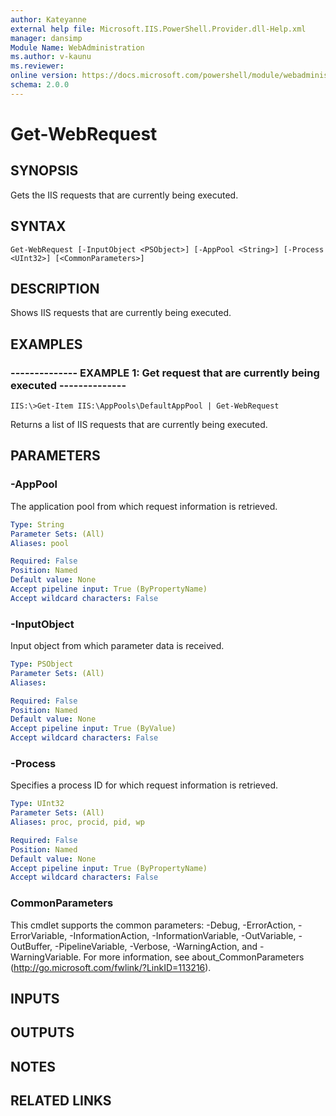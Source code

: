 ```yaml
---
author: Kateyanne
external help file: Microsoft.IIS.PowerShell.Provider.dll-Help.xml
manager: dansimp
Module Name: WebAdministration
ms.author: v-kaunu
ms.reviewer: 
online version: https://docs.microsoft.com/powershell/module/webadministration/get-webrequest?view=windowsserver2012-ps&wt.mc_id=ps-gethelp
schema: 2.0.0
---
```


# Get-WebRequest

## SYNOPSIS
Gets the IIS requests that are currently being executed.

## SYNTAX

```
Get-WebRequest [-InputObject <PSObject>] [-AppPool <String>] [-Process <UInt32>] [<CommonParameters>]
```

## DESCRIPTION
Shows IIS requests that are currently being executed.

## EXAMPLES

### -------------- EXAMPLE 1: Get request that are currently being executed --------------
```
IIS:\>Get-Item IIS:\AppPools\DefaultAppPool | Get-WebRequest
```

Returns a list of IIS requests that are currently being executed.

## PARAMETERS

### -AppPool
The application pool from which request information is retrieved.

```yaml
Type: String
Parameter Sets: (All)
Aliases: pool

Required: False
Position: Named
Default value: None
Accept pipeline input: True (ByPropertyName)
Accept wildcard characters: False
```

### -InputObject
Input object from which parameter data is received.

```yaml
Type: PSObject
Parameter Sets: (All)
Aliases: 

Required: False
Position: Named
Default value: None
Accept pipeline input: True (ByValue)
Accept wildcard characters: False
```

### -Process
Specifies a process ID for which request information is retrieved.

```yaml
Type: UInt32
Parameter Sets: (All)
Aliases: proc, procid, pid, wp

Required: False
Position: Named
Default value: None
Accept pipeline input: True (ByPropertyName)
Accept wildcard characters: False
```

### CommonParameters
This cmdlet supports the common parameters: -Debug, -ErrorAction, -ErrorVariable, -InformationAction, -InformationVariable, -OutVariable, -OutBuffer, -PipelineVariable, -Verbose, -WarningAction, and -WarningVariable. For more information, see about_CommonParameters (http://go.microsoft.com/fwlink/?LinkID=113216).

## INPUTS

## OUTPUTS

## NOTES

## RELATED LINKS

